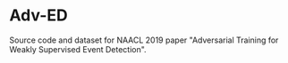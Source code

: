 # Adv-ED
Source code and dataset for NAACL 2019 paper "Adversarial Training for Weakly Supervised Event Detection".
